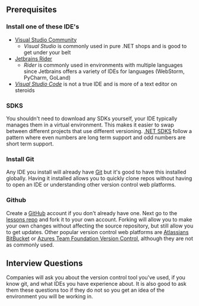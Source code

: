 ## Prerequisites
### Install one of these IDE's
  * [Visual Studio Community](https://visualstudio.microsoft.com/vs/community/)
    * *Visual Studio* is commonly used in pure .NET shops and is good to get under your belt
  * [Jetbrains Rider](https://www.jetbrains.com/rider/download/#section=windows)
    * *Rider* is commonly used in environments with multiple languages since Jetbrains offers a variety of IDEs for languages (WebStorm, PyCharm, GoLand)
  * *[Visual Studio Code](https://code.visualstudio.com/)* is not a true IDE and is more of a text editor on steroids

### SDKS
You shouldn't need to download any SDKs yourself, your IDE typically manages them in a virtual environment. This makes it easier to swap between different projects that use different versioning. [.NET SDKS](https://dotnet.microsoft.com/en-us/download/visual-studio-sdks) follow a pattern where even numbers are long term support and odd numbers are short term support.

### Install Git
Any IDE you install will already have [Git](https://git-scm.com/) but it's good to have this installed globally. Having it installed allows you to quickly clone repos without having to open an IDE or understanding other version control web platforms.

### Github
Create a [GitHub](https://github.com/) account if you don't already have one. Next go to the [lessons repo](https://github.com/hollowbytes/hollow-bytes-lessons) and fork it to your own account. Forking will allow you to make your own changes without affecting the source repository, but still allow you to get updates. Other popular version control web platforms are [Atlassians BitBucket](https://bitbucket.org/product/) or [Azures Team Foundation Version Control](https://learn.microsoft.com/en-us/azure/devops/repos/tfvc/what-is-tfvc?view=azure-devops), although they are not as commonly used. 

## Interview Questions
Companies will ask you about the version control tool you've used, if you know git, and what IDEs you have experience about. It is also good to ask them these questions too if they do not so you get an idea of the environment you will be working in.